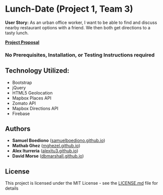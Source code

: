 # Lunch-Date (Project 1, Team 3)

**User Story:** As an urban office worker, I want to be able to find and discuss nearby restaurant options with a friend.  We then both get directions to a tasty lunch. 

**[Project Proposal](https://docs.google.com/document/d/1PQPgRwO9DvEastm3IRZoy6MZkn9RRP-yyEdNMpsNK18/)**

### No Prerequisites, Installation, or Testing Instructions required

## Technology Utilized:

* Bootstrap
* jQuery
* HTML5 Geolocation
* Mapbox Places API 
* Zomato API
* Mapbox Directions API
* Firebase

## Authors

* **Samuel Boediono** ([samuelboediono.github.io](https://dbmarshall.github.io))
* **Mathab Ghez** ([mghezel.github.io](https://?????.github.io))
* **Alex Iturreria** ([alexitu3.github.io](https://alexitu3.github.io))
* **David Morse** ([dbmarshall.github.io](https://dbmarshall.github.io))

## License

This project is licensed under the MIT License - see the [LICENSE.md](LICENSE.md) file for details

